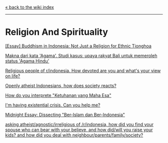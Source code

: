 [« back to the wiki index](/r/indonesia/wiki/index)

---

# **Religion And Spirituality**

[[Essay] Buddhism in Indonesia: Not Just a Religion for Ethnic Tionghoa](https://www.reddit.com/r/indonesia/comments/dtb3j5/essay_buddhism_in_indonesia_not_just_a_religion/)

[Makna dari kata 'Agama'. Studi kasus: upaya rakyat Bali untuk memeroleh status 'Agama Hindu'](https://www.reddit.com/r/indonesia/comments/aat6um/makna_dari_kata_agama_studi_kasus_upaya_rakyat/)

[Religious people of r/indonesia. How devoted are you and what's your view on life?](http://www.reddit.com/r/indonesia/comments/2nmz8c/serious_religious_people_of_rindonesia_how/)

[Openly atheist Indonesians, how does society reacts?](http://www.reddit.com/r/indonesia/comments/2au9zl/openly_atheist_indonesians_how_does_society_reacts/)

[How do you interprete "Ketuhanan yang Maha Esa"](http://www.reddit.com/r/indonesia/comments/246g7u/how_do_you_interprete_ketuhanan_yang_maha_esa/)

[I'm having existential crisis. Can you help me?](http://www.reddit.com/r/indonesia/comments/2heyyz/im_having_existential_crisis_can_you_help_me/)

[Midnight Essay: Dissecting "Ber-Islam dan Ber-Indonesia"](http://www.reddit.com/r/indonesia/comments/2s3mhz/midnight_essay_dissecting_berislam_dan/)

[asking atheist/agnostic/irreligious of /r/indonesia, how did you find your spouse who can bear with your believe, and how did/will you raise your kids? and how did you deal with neighbour/parents/family/society?](http://www.reddit.com/r/indonesia/comments/2nkj8u/asking_atheistagnosticirreligious_of_rindonesia/)